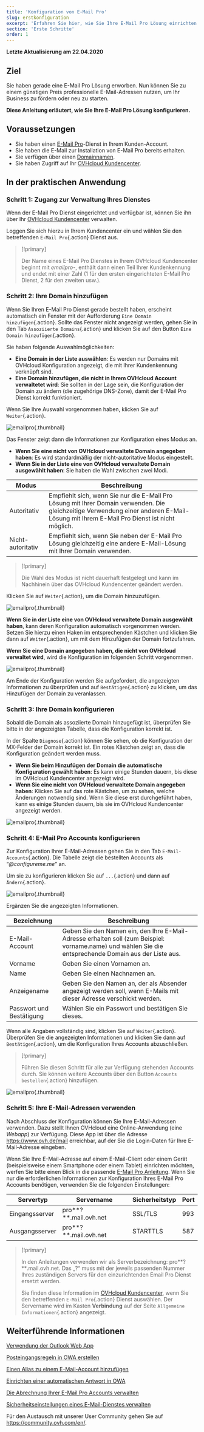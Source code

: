 ```yaml
---
title: 'Konfiguration von E-Mail Pro'
slug: erstkonfiguration
excerpt: 'Erfahren Sie hier, wie Sie Ihre E-Mail Pro Lösung einrichten'
section: 'Erste Schritte'
order: 1
---
```


**Letzte Aktualisierung am 22.04.2020**

## Ziel

Sie haben gerade eine E-Mail Pro Lösung erworben. Nun können Sie zu einem günstigen Preis professionelle E-Mail-Adressen nutzen, um Ihr Business zu fördern oder neu zu starten.

**Diese Anleitung erläutert, wie Sie Ihre E-Mail Pro Lösung konfigurieren.**

## Voraussetzungen

- Sie haben einen [E-Mail Pro](https://www.ovhcloud.com/de/emails/email-pro/)-Dienst in Ihrem Kunden-Account.
- Sie haben die E-Mail zur Installation von E-Mail Pro bereits erhalten.
- Sie verfügen über einen [Domainnamen](https://www.ovhcloud.com/de/domains/).
- Sie haben Zugriff auf Ihr [OVHcloud Kundencenter](https://www.ovh.com/auth/?action=gotomanager&from=https://www.ovh.de/&ovhSubsidiary=de).

## In der praktischen Anwendung

### Schritt 1: Zugang zur Verwaltung Ihres Dienstes

Wenn der E-Mail Pro Dienst eingerichtet und verfügbar ist, können Sie ihn über Ihr [OVHcloud Kundencenter](https://www.ovh.com/auth/?action=gotomanager&from=https://www.ovh.de/&ovhSubsidiary=de) verwalten.

Loggen Sie sich hierzu in Ihrem Kundencenter ein und wählen Sie den betreffenden `E-Mail Pro`{.action} Dienst aus.

> [!primary]
>
> Der Name eines E-Mail Pro Dienstes in Ihrem OVHcloud Kundencenter beginnt mit *emailpro-*, enthält dann einen Teil Ihrer Kundenkennung und endet mit einer Zahl (1 für den ersten eingerichteten E-Mail Pro Dienst, 2 für den zweiten usw.).
>

### Schritt 2: Ihre Domain hinzufügen

Wenn Sie Ihren E-Mail Pro Dienst gerade bestellt haben, erscheint automatisch ein Fenster mit der Aufforderung `Eine Domain hinzufügen`{.action}. Sollte das Fenster nicht angezeigt werden, gehen Sie in den Tab `Assoziierte Domains`{.action} und klicken Sie auf den Button `Eine Domain hinzufügen`{.action}.

Sie haben folgende Auswahlmöglichkeiten:

- **Eine Domain in der Liste auswählen**: Es werden nur Domains mit OVHcloud Konfiguration angezeigt, die mit Ihrer Kundenkennung verknüpft sind.
- **Eine Domain hinzufügen, die nicht in Ihrem OVHcloud Account verwaltetet wird**: Sie sollten in der Lage sein, die Konfiguration der Domain zu ändern (die zugehörige DNS-Zone), damit der E-Mail Pro Dienst korrekt funktioniert.

Wenn Sie Ihre Auswahl vorgenommen haben, klicken Sie auf `Weiter`{.action}.

![emailpro](images/first_config_email_pro_add_domain.png){.thumbnail}

Das Fenster zeigt dann die Informationen zur Konfiguration eines Modus an.

- **Wenn Sie eine nicht von OVHcloud verwaltete Domain angegeben haben**: Es wird standardmäßig der nicht-autoritative Modus eingestellt.
- **Wenn Sie in der Liste eine von OVHcloud verwaltete Domain ausgewählt haben**: Sie haben die Wahl zwischen zwei Modi.

|Modus|Beschreibung|
|---|---|
|Autoritativ|Empfiehlt sich, wenn Sie nur die E-Mail Pro Lösung mit Ihrer Domain verwenden. Die gleichzeitige Verwendung einer anderen E-Mail-Lösung mit Ihrem E-Mail Pro Dienst ist nicht möglich.|
|Nicht-autoritativ|Empfiehlt sich, wenn Sie neben der E-Mail Pro Lösung gleichzeitig eine andere E-Mail-Lösung mit Ihrer Domain verwenden.| 

> [!primary]
>
> Die Wahl des Modus ist nicht dauerhaft festgelegt und kann im Nachhinein über das OVHcloud Kundencenter geändert werden.
>

Klicken Sie auf `Weiter`{.action}, um die Domain hinzuzufügen.

![emailpro](images/first_config_email_pro_add_domain_step2.png){.thumbnail}

**Wenn Sie in der Liste eine von OVHcloud verwaltete Domain ausgewählt haben**, kann deren Konfiguration automatisch vorgenommen werden. Setzen Sie hierzu einen Haken im entsprechenden Kästchen und klicken Sie dann auf `Weiter`{.action}, um mit dem Hinzufügen der Domain fortzufahren.

**Wenn Sie eine Domain angegeben haben, die nicht von OVHcloud verwaltet wird**, wird die Konfiguration im folgenden Schritt vorgenommen.

![emailpro](images/first_config_email_pro_add_domain_step3.png){.thumbnail}

Am Ende der Konfiguration werden Sie aufgefordert, die angezeigten Informationen zu überprüfen und auf `Bestätigen`{.action} zu klicken, um das Hinzufügen der Domain zu veranlassen.

### Schritt 3: Ihre Domain konfigurieren

Sobald die Domain als assoziierte Domain hinzugefügt ist, überprüfen Sie bitte in der angezeigten Tabelle, dass die Konfiguration korrekt ist.

In der Spalte `Diagnose`{.action} können Sie sehen, ob die Konfiguration der MX-Felder der Domain korrekt ist. Ein rotes Kästchen zeigt an, dass die Konfiguration geändert werden muss.

- **Wenn Sie beim Hinzufügen der Domain die automatische Konfiguration gewählt haben**: Es kann einige Stunden dauern, bis diese im OVHcloud Kundencenter angezeigt wird.
- **Wenn Sie eine nicht von OVHcloud verwaltete Domain angegeben haben**: Klicken Sie auf das rote Kästchen, um zu sehen, welche Änderungen notwendig sind. Wenn Sie diese erst durchgeführt haben, kann es einige Stunden dauern, bis sie im OVHcloud Kundencenter angezeigt werden.

![emailpro](images/first_config_email_pro_configure_domain.png){.thumbnail}

### Schritt 4: E-Mail Pro Accounts konfigurieren

Zur Konfiguration Ihrer E-Mail-Adressen gehen Sie in den Tab `E-Mail-Accounts`{.action}. Die Tabelle zeigt die bestellten Accounts als “*@configureme.me*” an.

Um sie zu konfigurieren klicken Sie auf `...`{.action} und dann auf `Ändern`{.action}.

![emailpro](images/first_config_email_pro_configure_email_accounts.png){.thumbnail}

Ergänzen Sie die angezeigten Informationen.

|Bezeichnung|Beschreibung|
|---|---|
|E-Mail-Account|Geben Sie den Namen ein, den Ihre E-Mail-Adresse erhalten soll (zum Beispiel: vorname.name) und wählen Sie die entsprechende Domain aus der Liste aus.|
|Vorname|Geben Sie einen Vornamen an.|
|Name|Geben Sie einen Nachnamen an.|
|Anzeigename|Geben Sie den Namen an, der als Absender angezeigt werden soll, wenn E-Mails mit dieser Adresse verschickt werden.|
|Passwort und Bestätigung|Wählen Sie ein Passwort und bestätigen Sie dieses.| 

Wenn alle Angaben vollständig sind, klicken Sie auf `Weiter`{.action}. Überprüfen Sie die angezeigten Informationen und klicken Sie dann auf `Bestätigen`{.action}, um die Konfiguration Ihres Accounts abzuschließen.

> [!primary]
>
> Führen Sie diesen Schritt für alle zur Verfügung stehenden Accounts durch. Sie können weitere Accounts über den Button `Accounts bestellen`{.action} hinzufügen.
>

![emailpro](images/first_config_email_pro_configure_email_accounts_step2.png){.thumbnail}

### Schritt 5: Ihre E-Mail-Adressen verwenden

Nach Abschluss der Konfiguration können Sie Ihre E-Mail-Adressen verwenden. Dazu stellt Ihnen OVHcloud eine Online-Anwendung (eine *Webapp*) zur Verfügung. Diese App ist über die Adresse <https://www.ovh.de/mail> erreichbar, auf der Sie die Login-Daten für Ihre E-Mail-Adresse eingeben.

Wenn Sie Ihre E-Mail-Adresse auf einem E-Mail-Client oder einem Gerät (beispielsweise einem Smartphone oder einem Tablet) einrichten möchten, werfen Sie bitte einen Blick in die passende [E-Mail Pro Anleitung](https://docs.ovh.com/de/emails-pro). Wenn Sie nur die erforderlichen Informationen zur Konfiguration Ihres E-Mail Pro Accounts benötigen, verwenden Sie die folgenden Einstellungen:

|Servertyp|Servername|Sicherheitstyp|Port|
|---|---|---|---|
|Eingangsserver|pro**?**.mail.ovh.net|SSL/TLS|993|
|Ausgangsserver|pro**?**.mail.ovh.net|STARTTLS|587|

> [!primary]
>
> In den Anleitungen verwenden wir als Serverbezeichnung: pro**?**.mail.ovh.net. Das „?“ muss mit der jeweils passenden Nummer Ihres zuständigen Servers für den einzurichtenden Email Pro Dienst ersetzt werden.
> 
> Sie finden diese Information im [OVHcloud Kundencenter](https://www.ovh.com/auth/?action=gotomanager&from=https://www.ovh.de/&ovhSubsidiary=de), wenn Sie den betreffenden `E-Mail Pro`{.action} Dienst auswählen. Der Servername wird im Kasten **Verbindung** auf der Seite `Allgemeine Informationen`{.action} angezeigt.
>

## Weiterführende Informationen

[Verwendung der Outlook Web App](https://docs.ovh.com/de/microsoft-collaborative-solutions/exchange_2016_verwendung_der_outlook_web_app/)

[Posteingangsregeln in OWA erstellen](https://docs.ovh.com/de/microsoft-collaborative-solutions/email-alias/)

[Einen Alias zu einem E-Mail-Account hinzufügen](https://docs.ovh.com/de/microsoft-collaborative-solutions/email-alias/)

[Einrichten einer automatischen Antwort in OWA](https://docs.ovh.com/de/microsoft-collaborative-solutions/exchange_2016_einrichten_einer_automatischen_antwort_in_owa/)


[Die Abrechnung Ihrer E-Mail Pro Accounts verwalten](https://docs.ovh.com/de/emails-pro/verwaltung-der-abrechnung-emailpro/)

[Sicherheitseinstellungen eines E-Mail-Dienstes verwalten](https://docs.ovh.com/de/microsoft-collaborative-solutions/passwort-sicherheitseinstellungen-verwalten/)

Für den Austausch mit unserer User Community gehen Sie auf <https://community.ovh.com/en/>.
